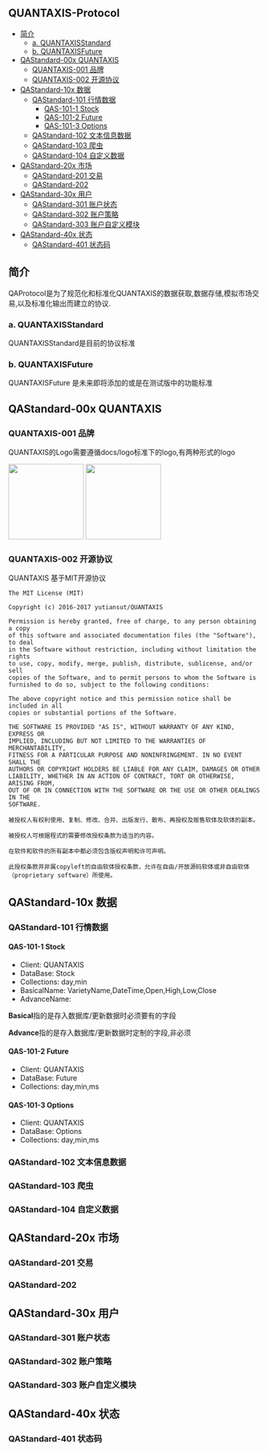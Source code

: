 QUANTAXIS-Protocol
------

<!-- TOC -->

- [简介](#简介)
    - [a. QUANTAXISStandard](#a-quantaxisstandard)
    - [b. QUANTAXISFuture](#b-quantaxisfuture)
- [QAStandard-00x QUANTAXIS](#qastandard-00x-quantaxis)
    - [QUANTAXIS-001 品牌](#quantaxis-001-品牌)
    - [QUANTAXIS-002 开源协议](#quantaxis-002-开源协议)
- [QAStandard-10x 数据](#qastandard-10x-数据)
    - [QAStandard-101 行情数据](#qastandard-101-行情数据)
        - [QAS-101-1 Stock](#qas-101-1-stock)
        - [QAS-101-2 Future](#qas-101-2-future)
        - [QAS-101-3 Options](#qas-101-3-options)
    - [QAStandard-102 文本信息数据](#qastandard-102-文本信息数据)
    - [QAStandard-103 爬虫](#qastandard-103-爬虫)
    - [QAStandard-104 自定义数据](#qastandard-104-自定义数据)
- [QAStandard-20x 市场](#qastandard-20x-市场)
    - [QAStandard-201 交易](#qastandard-201-交易)
    - [QAStandard-202](#qastandard-202)
- [QAStandard-30x 用户](#qastandard-30x-用户)
    - [QAStandard-301 账户状态](#qastandard-301-账户状态)
    - [QAStandard-302 账户策略](#qastandard-302-账户策略)
    - [QAStandard-303 账户自定义模块](#qastandard-303-账户自定义模块)
- [QAStandard-40x 状态](#qastandard-40x-状态)
    - [QAStandard-401 状态码](#qastandard-401-状态码)

<!-- /TOC -->
## 简介
QAProtocol是为了规范化和标准化QUANTAXIS的数据获取,数据存储,模拟市场交易,以及标准化输出而建立的协议.
### a. QUANTAXISStandard
QUANTAXISStandard是目前的协议标准
### b. QUANTAXISFuture
QUANTAXISFuture 是未来即将添加的或是在测试版中的功能标准
## QAStandard-00x QUANTAXIS
### QUANTAXIS-001 品牌
QUANTAXIS的Logo需要遵循docs/logo标准下的logo,有两种形式的logo

<img width="150" height="150" src="http://i4.buimg.com/567571/62c510db7915837a.png"/>
<img width="150" height="150" src="http://i4.buimg.com/567571/2120bbe28a4a9a4b.png"/>

### QUANTAXIS-002 开源协议
QUANTAXIS 基于MIT开源协议
```
The MIT License (MIT)

Copyright (c) 2016-2017 yutiansut/QUANTAXIS

Permission is hereby granted, free of charge, to any person obtaining a copy
of this software and associated documentation files (the "Software"), to deal
in the Software without restriction, including without limitation the rights
to use, copy, modify, merge, publish, distribute, sublicense, and/or sell
copies of the Software, and to permit persons to whom the Software is
furnished to do so, subject to the following conditions:

The above copyright notice and this permission notice shall be included in all
copies or substantial portions of the Software.

THE SOFTWARE IS PROVIDED "AS IS", WITHOUT WARRANTY OF ANY KIND, EXPRESS OR
IMPLIED, INCLUDING BUT NOT LIMITED TO THE WARRANTIES OF MERCHANTABILITY,
FITNESS FOR A PARTICULAR PURPOSE AND NONINFRINGEMENT. IN NO EVENT SHALL THE
AUTHORS OR COPYRIGHT HOLDERS BE LIABLE FOR ANY CLAIM, DAMAGES OR OTHER
LIABILITY, WHETHER IN AN ACTION OF CONTRACT, TORT OR OTHERWISE, ARISING FROM,
OUT OF OR IN CONNECTION WITH THE SOFTWARE OR THE USE OR OTHER DEALINGS IN THE
SOFTWARE.

被授权人有权利使用、复制、修改、合并、出版发行、散布、再授权及贩售软体及软体的副本。

被授权人可根据程式的需要修改授权条款为适当的内容。

在软件和软件的所有副本中都必须包含版权声明和许可声明。

此授权条款并非属copyleft的自由软体授权条款，允许在自由/开放源码软体或非自由软体（proprietary software）所使用。

```
## QAStandard-10x 数据
### QAStandard-101 行情数据
#### QAS-101-1 Stock
- Client: QUANTAXIS
- DataBase: Stock
- Collections: day,min
- BasicalName: VarietyName,DateTime,Open,High,Low,Close 
- AdvanceName: 

**Basical**指的是存入数据库/更新数据时必须要有的字段

**Advance**指的是存入数据库/更新数据时定制的字段,非必须

#### QAS-101-2 Future
- Client: QUANTAXIS
- DataBase: Future
- Collections: day,min,ms
#### QAS-101-3 Options
- Client: QUANTAXIS
- DataBase: Options
- Collections: day,min,ms
### QAStandard-102 文本信息数据
### QAStandard-103 爬虫
### QAStandard-104 自定义数据
## QAStandard-20x 市场
### QAStandard-201 交易

### QAStandard-202 
## QAStandard-30x 用户
### QAStandard-301 账户状态
### QAStandard-302 账户策略
### QAStandard-303 账户自定义模块
## QAStandard-40x 状态
### QAStandard-401 状态码

